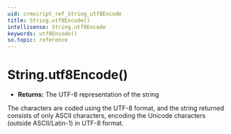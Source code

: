 ```yaml
---
uid: crmscript_ref_String_utf8Encode
title: String.utf8Encode()
intellisense: String.utf8Encode
keywords: utf8Encode()
so.topic: reference
---
```


# String.utf8Encode()

* **Returns:** The UTF-8 representation of the string

The characters are coded using the UTF-8 format, and the string returned consists of only ASCII characters, encoding the Unicode characters (outside ASCII/Latin-1) in UTF-8 format.
